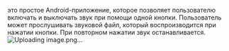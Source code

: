 это простое Android-приложение, которое позволяет пользователю включать и выключать звук при помощи одной кнопки. Пользователь может прослушивать звуковой файл, который воспроизводится при нажатии кнопки. При повторном нажатии звук останавливается.
![Uploading image.png…]()
